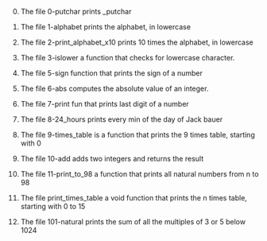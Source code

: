 0. The file 0-putchar prints _putchar

1. The file 1-alphabet prints the alphabet, in lowercase

2. The file 2-print_alphabet_x10 prints 10 times the alphabet, in lowercase

3. The file 3-islower  a function that checks for lowercase character.

4. The file 5-sign function that prints the sign of a number

6. The file 6-abs computes the absolute value of an integer.

7. The file 7-print fun that prints last digit of a number

8. The file 8-24_hours prints every min of the day of Jack bauer

9. The file 9-times_table is a function that prints the 9 times table, starting with 0

10. The file 10-add adds two integers and returns the result

11. The file 11-print_to_98 a function that prints all natural numbers from n to 98

12. The file print_times_table a void function that prints the n times table, starting with 0 to 15

13. The file 101-natural  prints the sum of all the multiples of 3 or 5 below 1024
